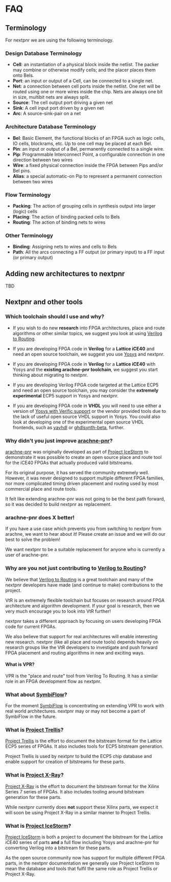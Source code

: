 FAQ
===

Terminology
-----------

For nextpnr we are using the following terminology.

### Design Database Terminology

- **Cell**: an instantiation of a physical block inside the netlist. The packer may combine or otherwise modify cells; and the placer places them onto Bels.
- **Port**: an input or output of a Cell, can be connected to a single net.
- **Net**: a connection between cell ports inside the netlist. One net will be routed using one or more wires inside the chip. Nets are always one bit in size, multibit nets are always split.
- **Source**: The cell output port driving a given net
- **Sink**: A cell input port driven by a given net
- **Arc**: A source-sink-pair on a net

### Architecture Database Terminology

- **Bel**: Basic Element, the functional blocks of an FPGA such as logic cells, IO cells, blockrams, etc. Up to one cell may be placed at each Bel.
- **Pin**: an input or output of a Bel, permanently connected to a single wire.
- **Pip**: Programmable Interconnect Point, a configurable connection in one direction between two wires
- **Wire**: a fixed physical connection inside the FPGA between Pips and/or Bel pins.
- **Alias**: a special automatic-on Pip to represent a permanent connection between two wires

### Flow Terminology

- **Packing**: The action of grouping cells in synthesis output into larger (logic) cells
- **Placing**: The action of binding packed cells to Bels
- **Routing**: The action of binding nets to wires

### Other Terminology

- **Binding**: Assigning nets to wires and cells to Bels
- **Path**: All the arcs connecting a FF output (or primary input) to a FF input (or primary output)

Adding new architectures to nextpnr
-----------------------------------

TBD

Nextpnr and other tools
-----------------------

### Which toolchain should I use and why?

 * If you wish to do new **research** into FPGA architectures, place and route
   algorithms or other similar topics, we suggest you look at using
   [Verilog to Routing](https://verilogtorouting.org).

 * If you are developing FPGA code in **Verilog** for a **Lattice iCE40** and
   need an open source toolchain, we suggest you use [Yosys](http://www.clifford.at/yosys/) and nextpnr.

 * If you are developing FPGA code in **Verilog** for a **Lattice iCE40** with
   Yosys and the **existing arachne-pnr toolchain**, we suggest you start thinking about
   migrating to nextpnr.

 * If you are developing Verilog FPGA code targeted at the Lattice ECP5 and
   need an open source toolchain, you may consider the **extremely
   experimental** ECP5 support in Yosys and nextpnr.

 * If you are developing FPGA code in **VHDL** you will need to use either a
   version of [Yosys with Verific support](https://github.com/YosysHQ/yosys/tree/master/frontends/verific) or the vendor provided tools due
   to the lack of useful open source VHDL support in Yosys. You could also look at developing
   one of the experimental open source VHDL frontends, such as [yavhdl](https://github.com/rqou/yavhdl)
   or [ghdlsynth-beta](https://github.com/tgingold/ghdlsynth-beta), further.

### Why didn't you just improve [arachne-pnr](https://github.com/cseed/arachne-pnr)?

[arachne-pnr](https://github.com/cseed/arachne-pnr) was originally developed as
part of [Project IceStorm](http://www.clifford.at/icestorm/) to demonstrate it
was possible to create an open source place and route tool for the iCE40 FPGAs
that actually produced valid bitstreams.

For its original purpose, it has served the community extremely well. However,
it was never designed to support multiple different FPGA families, nor more
complicated timing driven placement and routing used by most commercial place and route
tools.

It felt like extending arachne-pnr was not going to be the best path forward, so
it was decided to build nextpnr as replacement.

### arachne-pnr does X better!

If you have a use case which prevents you from switching to nextpnr from
arachne, we want to hear about it! Please create an issue and we will do our best to solve the problem!

We want nextpnr to be a suitable replacement for anyone who is currently a user
of arachne-pnr.

### Why are you not just contributing to [Verilog to Routing](https://verilogtorouting.org)?

We believe that [Verilog to Routing](https://verilogtorouting.org) is a great
toolchain and many of the nextpnr developers have made (and continue to make)
contributions to the project.

VtR is an extremely flexible toolchain but focuses on research around FPGA
architecture and algorithm development. If your goal is research, then we very
much encourage you to look into VtR further!

nextpnr takes a different approach by focusing on users developing FPGA code
for current FPGAs.

We also believe that support for real architectures will enable interesting new
research. nextpnr (like all place and route tools) depends heavily on
research groups like the VtR developers to investigate and push forward FPGA placement and routing
algorithms in new and exciting ways.

#### What is VPR?

VPR is the "place and route" tool from Verilog To Routing. It has a similar
role in an FPGA development flow as nextpnr.

### What about [SymbiFlow](http://symbiflow.github.io)?

For the moment [SymbiFlow](http://github.com/SymbiFlow) is concentrating on
extending VPR to work with real world architectures.
nextpnr may or may not become a part of SymbiFlow in the future.

### What is [Project Trellis](https://github.com/SymbiFlow/prjtrellis)?

[Project Trellis](https://github.com/SymbiFlow/prjtrellis) is the effort to
document the bitstream format for the Lattice ECP5 series of FPGAs. It also
includes tools for ECP5 bitstream generation.

Project Trellis is used by nextpnr to build the ECP5 chip database and
enable support for creation of bitstreams for these parts.

### What is [Project X-Ray](https://github.com/SymbiFlow/prjxray)?

[Project X-Ray](https://github.com/SymbiFlow/prjxray) is the effort to document
the bitstream format for the Xilinx Series 7 series of FPGAs. It also includes
tooling around bitstream generation for these parts.

While nextpnr currently does **not** support these Xilinx parts, we expect it
will soon be using Project X-Ray in a similar manner to Project Trellis.

### What is [Project IceStorm](http://www.clifford.at/icestorm/)?

[Project IceStorm](http://www.clifford.at/icestorm/) is both a project to
document the bitstream for the Lattice iCE40 series of parts **and** a full
flow including Yosys and arachne-pnr for converting Verilog into a bitstream for
these parts.

As the open source community now has support for multiple different FPGA parts,
in the nextpnr documentation we generally use Project IceStorm to mean the database and
tools that fulfil the same role as Project Trellis or Project X-Ray.
